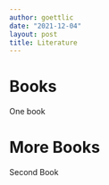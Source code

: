 ```yaml
---
author: goettlic
date: "2021-12-04"
layout: post
title: Literature
---
```

# Books
One book
# More Books
Second Book